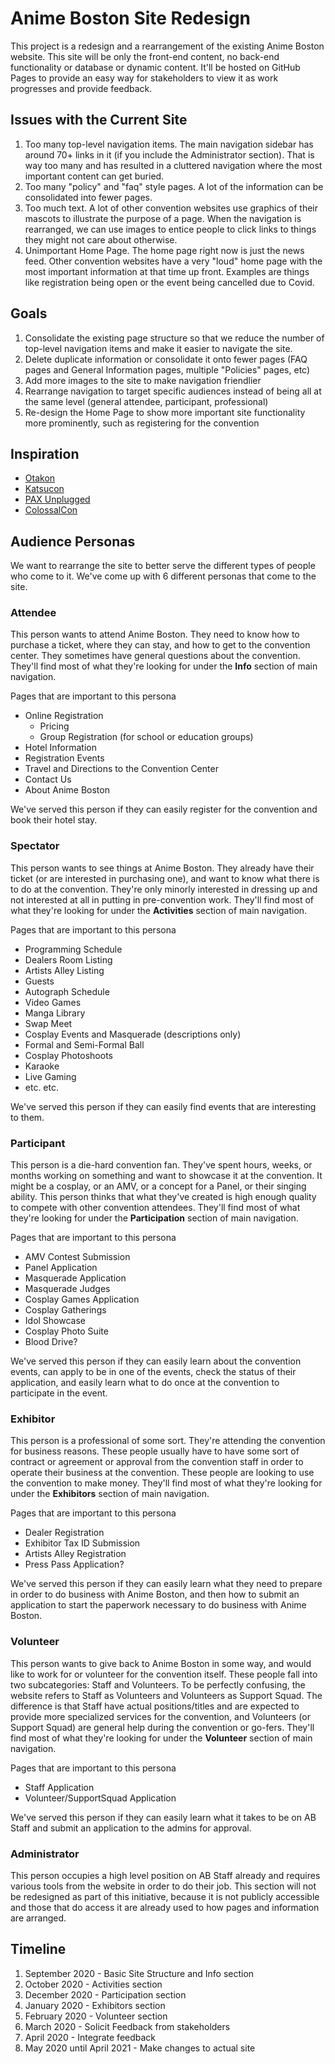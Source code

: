 # Anime Boston Site Redesign
This project is a redesign and a rearrangement of the existing Anime Boston website. This site will be only the front-end content, no back-end functionality or database or dynamic content. It'll be hosted on GitHub Pages to provide an easy way for stakeholders to view it as work progresses and provide feedback.

## Issues with the Current Site
1. Too many top-level navigation items. The main navigation sidebar has around 70+ links in it (if you include the Administrator section). That is way too many and has resulted in a cluttered navigation where the most important content can get buried.
2. Too many "policy" and "faq" style pages. A lot of the information can be consolidated into fewer pages.
3. Too much text. A lot of other convention websites use graphics of their mascots to illustrate the purpose of a page. When the navigation is rearranged, we can use images to entice people to click links to things they might not care about otherwise.
4. Unimportant Home Page. The home page right now is just the news feed. Other convention websites have a very "loud" home page with the most important information at that time up front. Examples are things like registration being open or the event being cancelled due to Covid.

## Goals
1. Consolidate the existing page structure so that we reduce the number of top-level navigation items and make it easier to navigate the site.
2. Delete duplicate information or consolidate it onto fewer pages (FAQ pages and General Information pages, multiple "Policies" pages, etc)
3. Add more images to the site to make navigation friendlier
4. Rearrange navigation to target specific audiences instead of being all at the same level (general attendee, participant, professional)
5. Re-design the Home Page to show more important site functionality more prominently, such as registering for the convention

## Inspiration
- [Otakon](https://www.otakon.com/)
- [Katsucon](https://www.katsucon.org/)
- [PAX Unplugged](https://unplugged.paxsite.com/)
- [ColossalCon](https://colossalcon.com/)

## Audience Personas
We want to rearrange the site to better serve the different types of people who come to it. We've come up with 6 different personas that come to the site.

### Attendee
This person wants to attend Anime Boston. They need to know how to purchase a ticket, where they can stay, and how to get to the convention center. They sometimes have general questions about the convention. They'll find most of what they're looking for under the **Info** section of main navigation.

Pages that are important to this persona
- Online Registration
  - Pricing
  - Group Registration (for school or education groups)
- Hotel Information
- Registration Events
- Travel and Directions to the Convention Center
- Contact Us
- About Anime Boston

We've served this person if they can easily register for the convention and book their hotel stay.

### Spectator
This person wants to see things at Anime Boston. They already have their ticket (or are interested in purchasing one), and want to know what there is to do at the convention. They're only minorly interested in dressing up and not interested at all in putting in pre-convention work. They'll find most of what they're looking for under the **Activities** section of main navigation.

Pages that are important to this persona
- Programming Schedule
- Dealers Room Listing
- Artists Alley Listing
- Guests
- Autograph Schedule
- Video Games
- Manga Library
- Swap Meet
- Cosplay Events and Masquerade (descriptions only)
- Formal and Semi-Formal Ball
- Cosplay Photoshoots
- Karaoke
- Live Gaming
- etc. etc.

We've served this person if they can easily find events that are interesting to them.

### Participant
This person is a die-hard convention fan. They've spent hours, weeks, or months working on something and want to showcase it at the convention. It might be a cosplay, or an AMV, or a concept for a Panel, or their singing ability. This person thinks that what they've created is high enough quality to compete with other convention attendees. They'll find most of what they're looking for under the **Participation** section of main navigation.

Pages that are important to this persona
- AMV Contest Submission
- Panel Application
- Masquerade Application
- Masquerade Judges
- Cosplay Games Application
- Cosplay Gatherings
- Idol Showcase
- Cosplay Photo Suite
- Blood Drive?

We've served this person if they can easily learn about the convention events, can apply to be in one of the events, check the status of their application, and easily learn what to do once at the convention to participate in the event.

### Exhibitor
This person is a professional of some sort. They're attending the convention for business reasons. These people usually have to have some sort of contract or agreement or approval from the convention staff in order to operate their business at the convention. These people are looking to use the convention to make money. They'll find most of what they're looking for under the **Exhibitors** section of main navigation.

Pages that are important to this persona
- Dealer Registration
- Exhibitor Tax ID Submission
- Artists Alley Registration
- Press Pass Application?

We've served this person if they can easily learn what they need to prepare in order to do business with Anime Boston, and then how to submit an application to start the paperwork necessary to do business with Anime Boston.

### Volunteer
This person wants to give back to Anime Boston in some way, and would like to work for or volunteer for the convention itself. These people fall into two subcategories: Staff and Volunteers. To be perfectly confusing, the website refers to Staff as Volunteers and Volunteers as Support Squad. The difference is that Staff have actual positions/titles and are expected to provide more specialized services for the convention, and Volunteers (or Support Squad) are general help during the convention or go-fers. They'll find most of what they're looking for under the **Volunteer** section of main navigation.

Pages that are important to this persona
- Staff Application
- Volunteer/SupportSquad Application

We've served this person if they can easily learn what it takes to be on AB Staff and submit an application to the admins for approval.

### Administrator
This person occupies a high level position on AB Staff already and requires various tools from the website in order to do their job. This section will not be redesigned as part of this initiative, because it is not publicly accessible and those that do access it are already used to how pages and information are arranged.

## Timeline
1. September 2020 - Basic Site Structure and Info section
2. October 2020 - Activities section
3. December 2020 - Participation section
4. January 2020 - Exhibitors section
5. February 2020 - Volunteer section
6. March 2020 - Solicit Feedback from stakeholders
7. April 2020 - Integrate feedback
8. May 2020 until April 2021 - Make changes to actual site
